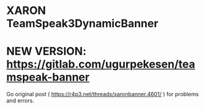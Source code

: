 # XARON TeamSpeak3DynamicBanner

# NEW VERSION: https://gitlab.com/ugurpekesen/teamspeak-banner


Go original post ( https://r4p3.net/threads/xaronbanner.4601/ ) for problems and errors.
